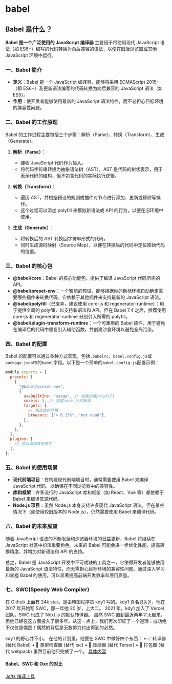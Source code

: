 # babel

## Babel 是什么？

**Babel 是一个广泛使用的 JavaScript 编译器**
主要用于将使用现代 JavaScript 语法（如 ES6+）编写的代码转换为向后兼容的语法，以便在旧版浏览器或其他 JavaScript 环境中运行。

### 一、Babel 简介

- **定义**：Babel 是一个 JavaScript 编译器，能够将采用 ECMAScript 2015+（即 ES6+）及更新语法编写的代码转换为向后兼容的 JavaScript 语法（如 ES5）。
- **作用**：使开发者能够使用最新的 JavaScript 语法特性，而不必担心目标环境的兼容性问题。

### 二、Babel 的工作原理

Babel 的工作过程主要包括三个步骤：解析（Parse）、转换（Transform）、生成（Generate）。

1. **解析（Parse）**：

   - 接收 JavaScript 代码作为输入。
   - 将代码字符串转换为抽象语法树（AST）。AST 是代码的树状表示，用于表示代码的结构，但不包含代码的实际执行逻辑。

2. **转换（Transform）**：

   - 遍历 AST，并根据预设的规则或插件对节点进行添加、更新或移除等操作。
   - 这个过程可以添加 polyfill 来模拟新语法或 API 的行为，以便在旧环境中使用。

3. **生成（Generate）**：
   - 将转换后的 AST 转换回字符串形式的代码。
   - 同时生成源码映射（Source Map），以便在转换后的代码中定位原始代码的位置。

### 三、Babel 的核心包

- **@babel/core**：Babel 的核心功能包，提供了编译 JavaScript 代码所需的 API。
- **@babel/preset-env**：一个智能的预设，能够根据你的目标环境自动确定需要哪些插件来转换代码。它依赖于其他插件来支持最新的 JavaScript 语法。
- **@babel/polyfill**（已废弃，建议使用 core-js 和 regenerator-runtime）：用于提供全局的 polyfill，以支持新语法和 API。但在 Babel 7.4 之后，推荐使用 core-js 和 regenerator-runtime 分别引入所需的 polyfill。
- **@babel/plugin-transform-runtime**：一个可重用的 Babel 插件，用于避免在编译后的代码中重复引入辅助函数，并创建沙盒环境以避免全局污染。

### 四、Babel 的配置

Babel 的配置可以通过多种方式实现，包括`.babelrc`、`babel.config.js`或`package.json`中的`babel`字段。以下是一个简单的`babel.config.js`配置示例：

```javascript
module.exports = {
  presets: [
    [
      "@babel/preset-env",
      {
        useBuiltIns: "usage", // 按需加载polyfill
        corejs: 3, // 指定core-js的版本
        targets: {
          // 指定目标环境
          browsers: ["> 0.25%", "not dead"],
        },
      },
    ],
  ],
  plugins: [
    // 可以添加其他插件
  ],
};
```

### 五、Babel 的使用场景

- **现代前端项目**：在构建现代前端项目时，通常需要使用 Babel 来编译 JavaScript 代码，以确保在不同浏览器中的兼容性。
- **库和框架**：许多流行的 JavaScript 库和框架（如 React、Vue 等）都依赖于 Babel 来编译其源代码。
- **Node.js 项目**：虽然 Node.js 本身支持许多现代 JavaScript 语法，但在某些情况下（如使用较旧版本的 Node.js），仍然需要使用 Babel 来编译代码。

### 六、Babel 的未来展望

随着 JavaScript 语法的不断发展和浏览器环境的日益更新，Babel 将继续在 JavaScript 社区中扮演重要角色。未来的 Babel 可能会进一步优化性能、提高转换精度，并增加对新语法和 API 的支持。

总之，Babel 是 JavaScript 开发中不可或缺的工具之一，它使得开发者能够使用最新的 JavaScript 语法特性，而无需担心目标环境的兼容性问题。通过深入学习和掌握 Babel 的使用，可以显著提高前端开发效率和项目质量。

### 七、SWC(Speedy Web Compiler)

在 Github 上面有 24k star。是由韩国程序员 kdy1 写的。kdy1 真名강동윤，他在 2017 年开始写 SWC，那一年他 20 岁，上大二。
2021 年，kdy1 加入了 Vercel 团队，SWC 也成了 Next.js 的默认转译器。
虽然 SWC 直到最近两年才火起来，但他已经在这方面投入了很多年。从这一点上，我们再次印证了一个道理：成功绝不仅仅是偶然！偶然的背后是无数努力付出得到的必然。

kdy1 的野心并不小。
在他的计划里，他要在 SWC 中做好四个东西：
• ✅ 转译器 (替代 Babel)
• 🚧 类型检查器 (替代 tsc)
• 🚧 压缩器 (替代 Terser)
• 🚧 打包器 (替代 webpack)
虽然目前他只完成了一个。
[具体内容](https://developer.aliyun.com/article/1266624)

#### Babel、SWC 和 Oxc 的对比

[Js/ts 编译工具](https://blog.csdn.net/weixin_44733660/article/details/142750962)

